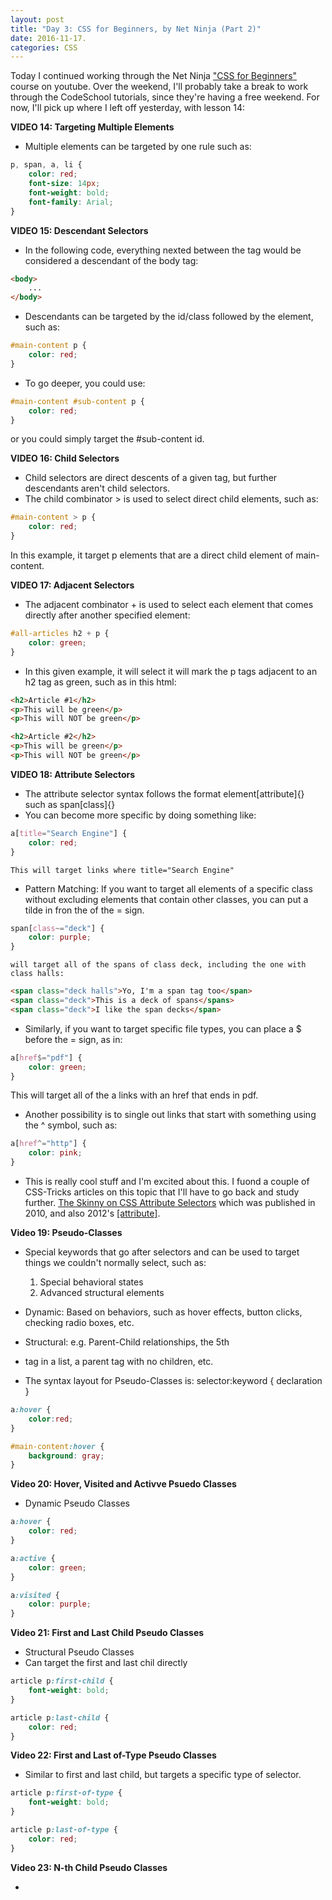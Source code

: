 ```yaml
---
layout: post
title: "Day 3: CSS for Beginners, by Net Ninja (Part 2)" 
date: 2016-11-17.
categories: CSS
---
```


Today I continued working through the Net Ninja ["CSS for Beginners"](https://www.youtube.com/playlist?list=PL4cUxeGkcC9gQeDH6xYhmO-db2mhoTSrT) course on youtube. Over the weekend, I'll probably take a break to work through the CodeSchool tutorials, since they're having a free weekend. For now, I'll pick up where I left off yesterday, with lesson 14:

 **VIDEO 14: Targeting Multiple Elements** 

 - Multiple elements can be targeted by one rule such as:
```CSS
p, span, a, li {
    color: red;
    font-size: 14px;
    font-weight: bold;
    font-family: Arial;
}
```
**VIDEO 15: Descendant Selectors**
- In the following code, everything nexted between the <body> tag would be considered a descendant of the body tag:
```HTML
<body>
    ...
</body>
```  
- Descendants can be targeted by the id/class followed by the element, such as:
```CSS
#main-content p {
    color: red;
}
```
 - To go deeper, you could use:
```CSS
#main-content #sub-content p {
    color: red;
}
```
or you could simply target the #sub-content id. 
    
**VIDEO 16: Child Selectors**
    
- Child selectors are direct descents of a given tag, but further descendants aren't child selectors.
- The child combinator > is used to select direct child elements, such as:
```CSS
#main-content > p {
    color: red;
}
```
In this example, it target p elements that are a direct child element of main-content.

**VIDEO 17: Adjacent Selectors**

- The adjacent combinator + is used to select each element that comes directly after another specified element:
```CSS
#all-articles h2 + p {
    color: green;
}
```    
- In this given example, it will select it will mark the p tags adjacent to an h2 tag as green, such as in this html:  

```HTML
<h2>Article #1</h2>
<p>This will be green</p>
<p>This will NOT be green</p>

<h2>Article #2</h2>
<p>This will be green</p>
<p>This will NOT be green</p>
```
**VIDEO 18: Attribute Selectors**

- The attribute selector syntax follows the format element[attribute]{} such as span[class]{}
- You can become more specific by doing something like:
```CSS
a[title="Search Engine"] {
    color: red;
}
```
    This will target links where title="Search Engine"
- Pattern Matching: If you want to target all elements of a specific class without excluding elements that contain other classes, you can put a tilde in fron the of the = sign.
```CSS
span[class~="deck"] {
    color: purple;
}
```

    will target all of the spans of class deck, including the one with class halls:
```HTML
<span class="deck halls">Yo, I'm a span tag too</span>
<span class="deck">This is a deck of spans</spans>
<span class="deck">I like the span decks</span>
```

- Similarly, if you want to target specific file types, you can place a $ before the = sign, as in:
```CSS
a[href$="pdf"] {
    color: green;
}
```
This will target all of the a links with an href that ends in pdf.
- Another possibility is to single out links that start with something using the ^ symbol, such as:
```CSS
a[href^="http"] {
    color: pink;
}
```
- This is really cool stuff and I'm excited about this. I fuond a couple of CSS-Tricks articles on this topic that I'll have to go back and study further. [The Skinny on CSS Attribute Selectors](https://css-tricks.com/attribute-selectors/) which was published in 2010, and also 2012's [\[attribute\]](https://css-tricks.com/almanac/selectors/a/attribute/).

**Video 19: Pseudo-Classes**

- Special keywords that go after selectors and can be used to target things we couldn't normally select, such as:  
    
    1. Special behavioral states
    2. Advanced structural elements

- Dynamic: Based on behaviors, such as hover effects, button clicks, checking radio boxes, etc.  
- Structural: e.g. Parent-Child relationships, the 5th <li> tag in a list, a parent tag with no children, etc.

- The syntax layout for Pseudo-Classes is: selector:keyword { declaration }
```CSS
a:hover {
    color:red;
}

#main-content:hover {
    background: gray;
}
```

**Video 20: Hover, Visited and Activve Psuedo Classes**  

- Dynamic Pseudo Classes
```CSS
a:hover {
    color: red;
}

a:active {
    color: green;    
}

a:visited {
    color: purple;
}
```

**Video 21: First and Last Child Pseudo Classes**  

- Structural Pseudo Classes
- Can target the first and last chil directly
```CSS
article p:first-child {
    font-weight: bold;
}

article p:last-child {
    color: red;
}
```

**Video 22: First and Last of-Type Pseudo Classes**  

- Similar to first and last child, but targets a specific type of selector.
```CSS
article p:first-of-type {
    font-weight: bold;    
}

article p:last-of-type {
    color: red;
}

```

**Video 23: N-th Child Pseudo Classes** 

- 